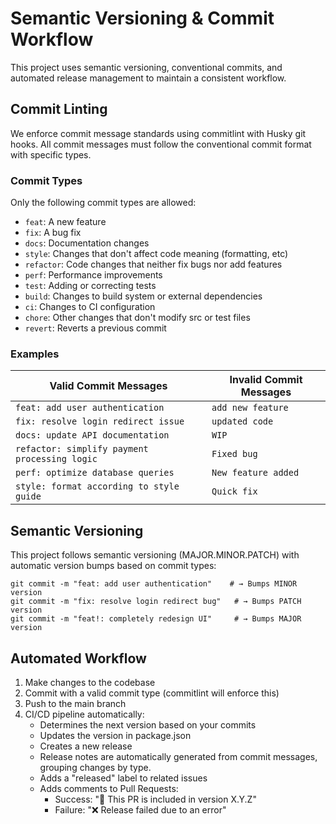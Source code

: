 # Semantic Versioning & Commit Workflow

This project uses semantic versioning, conventional commits, and automated release management to maintain a consistent workflow.

## Commit Linting

We enforce commit message standards using commitlint with Husky git hooks. All commit messages must follow the conventional commit format with specific types.

### Commit Types

Only the following commit types are allowed:

- `feat`: A new feature
- `fix`: A bug fix
- `docs`: Documentation changes
- `style`: Changes that don't affect code meaning (formatting, etc)
- `refactor`: Code changes that neither fix bugs nor add features
- `perf`: Performance improvements
- `test`: Adding or correcting tests
- `build`: Changes to build system or external dependencies
- `ci`: Changes to CI configuration
- `chore`: Other changes that don't modify src or test files
- `revert`: Reverts a previous commit

### Examples

| Valid Commit Messages                         | Invalid Commit Messages |
| --------------------------------------------- | ----------------------- |
| `feat: add user authentication`               | `add new feature`       |
| `fix: resolve login redirect issue`           | `updated code`          |
| `docs: update API documentation`              | `WIP`                   |
| `refactor: simplify payment processing logic` | `Fixed bug`             |
| `perf: optimize database queries`             | `New feature added`     |
| `style: format according to style guide`      | `Quick fix`             |

## Semantic Versioning

This project follows semantic versioning (MAJOR.MINOR.PATCH) with automatic version bumps based on commit types:

```
git commit -m "feat: add user authentication"    # → Bumps MINOR version
git commit -m "fix: resolve login redirect bug"   # → Bumps PATCH version
git commit -m "feat!: completely redesign UI"     # → Bumps MAJOR version
```

## Automated Workflow

1. Make changes to the codebase
2. Commit with a valid commit type (commitlint will enforce this)
3. Push to the main branch
4. CI/CD pipeline automatically:
   - Determines the next version based on your commits
   - Updates the version in package.json
   - Creates a new release
   - Release notes are automatically generated from commit messages, grouping changes by type.
   - Adds a "released" label to related issues
   - Adds comments to Pull Requests:
     - Success: "🎉 This PR is included in version X.Y.Z"
     - Failure: "❌ Release failed due to an error"
